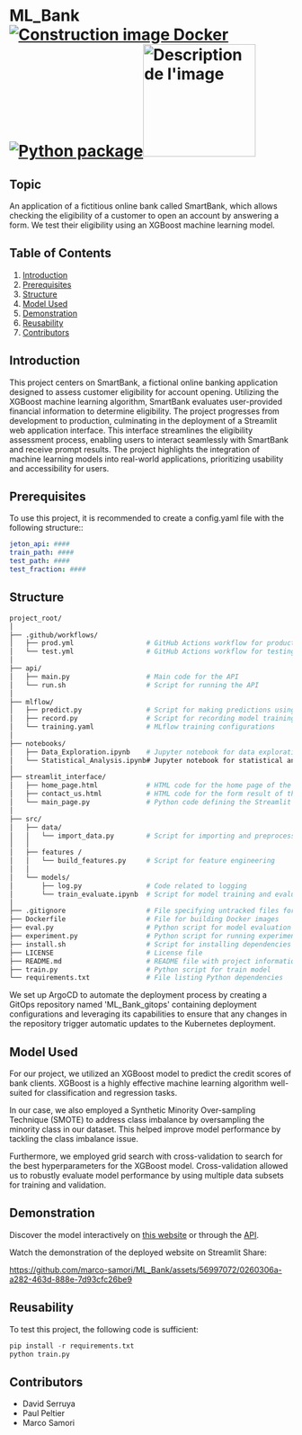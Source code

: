 # ML_Bank [![Construction image Docker](https://github.com/marco-samori/ML_Bank/actions/workflows/prod.yml/badge.svg)](https://github.com/marco-samori/ML_Bank/actions/workflows/prod.yml) [![Python package](https://github.com/marco-samori/ML_Bank/actions/workflows/test.yml/badge.svg)](https://github.com/marco-samori/ML_Bank/actions/workflows/test.yml)<img src="https://camo.githubusercontent.com/6c98e3ffde19edc990fdc90b500adc614226e333a73b20c7b0fbb52d29c95de8/68747470733a2f2f75706c6f61642e77696b696d656469612e6f72672f77696b6970656469612f636f6d6d6f6e732f7468756d622f652f65632f4c4f474f2d454e5341452e706e672f39303070782d4c4f474f2d454e5341452e706e67" alt="Description de l'image" width="200"/>

## Topic</a>

An application of a fictitious online bank called SmartBank, which allows checking the eligibility of a customer to open an account by answering a form. We test their eligibility using an XGBoost machine learning model.

## Table of Contents
1. [Introduction](#introduction)
2. [Prerequisites](#prerequisites)
3. [Structure](#structure)
4. [Model Used](#model-used)
5. [Demonstration](#demonstration)
6. [Reusability](#reusability)
7. [Contributors](#contributors)

## Introduction <a name="introduction"></a>

This project centers on SmartBank, a fictional online banking application designed to assess customer eligibility for account opening. Utilizing the XGBoost machine learning algorithm, SmartBank evaluates user-provided financial information to determine eligibility. The project progresses from development to production, culminating in the deployment of a Streamlit web application interface. This interface streamlines the eligibility assessment process, enabling users to interact seamlessly with SmartBank and receive prompt results. The project highlights the integration of machine learning models into real-world applications, prioritizing usability and accessibility for users.


## Prerequisites <a name="prerequisites"></a>

To use this project, it is recommended to create a config.yaml file with the following structure::

```yaml
jeton_api: ####
train_path: ####
test_path: ####
test_fraction: ####
```
## Structure <a name="structure"></a>
``` bash
project_root/
│
├── .github/workflows/
│   ├── prod.yml                  # GitHub Actions workflow for production
│   └── test.yml                  # GitHub Actions workflow for testing
│
├── api/
│   ├── main.py                   # Main code for the API
│   └── run.sh                    # Script for running the API
│
├── mlflow/
│   ├── predict.py                # Script for making predictions using ML models
│   ├── record.py                 # Script for recording model training experiments
│   └── training.yaml             # MLflow training configurations
│
├── notebooks/
│   ├── Data_Exploration.ipynb    # Jupyter notebook for data exploration
│   └── Statistical_Analysis.ipynb# Jupyter notebook for statistical analysis
│
├── streamlit_interface/
│   ├── home_page.html            # HTML code for the home page of the Streamlit app
│   ├── contact_us.html           # HTML code for the form result of the Streamlit app
│   └── main_page.py              # Python code defining the Streamlit application
│
├── src/
│   ├── data/
│   │   └── import_data.py        # Script for importing and preprocessing data
│   │  
│   ├── features /
│   │   └── build_features.py     # Script for feature engineering
│   │
│   └── models/
│       ├── log.py                # Code related to logging
│       └── train_evaluate.ipynb  # Script for model training and evaluation
│
├── .gitignore                    # File specifying untracked files for Git to ignore
├── Dockerfile                    # File for building Docker images
├── eval.py                       # Python script for model evaluation
├── experiment.py                 # Python script for running experiments
├── install.sh                    # Script for installing dependencies 
├── LICENSE                       # License file
├── README.md                     # README file with project information and instructions
├── train.py                      # Python script for train model
└── requirements.txt              # File listing Python dependencies
```
We set up ArgoCD to automate the deployment process by creating a GitOps repository named 'ML_Bank_gitops' containing deployment configurations and leveraging its capabilities to ensure that any changes in the repository trigger automatic updates to the Kubernetes deployment.

## Model Used <a name="model-used"></a>

For our project, we utilized an XGBoost model to predict the credit scores of bank clients. XGBoost is a highly effective machine learning algorithm well-suited for classification and regression tasks.

In our case, we also employed a Synthetic Minority Over-sampling Technique (SMOTE) to address class imbalance by oversampling the minority class in our dataset. This helped improve model performance by tackling the class imbalance issue.

Furthermore, we employed grid search with cross-validation to search for the best hyperparameters for the XGBoost model. Cross-validation allowed us to robustly evaluate model performance by using multiple data subsets for training and validation.

## Demonstration <a name="demonstration"></a>

Discover the model interactively on [this website](https://smartbank.streamlit.app/)
or through the [API](https://smartbank.kub.sspcloud.fr/docs#/).

Watch the demonstration of the deployed website on Streamlit Share:

https://github.com/marco-samori/ML_Bank/assets/56997072/0260306a-a282-463d-888e-7d93cfc26be9

## Reusability <a name="reusability"></a>

To test this project, the following code is sufficient:

```python
pip install -r requirements.txt
python train.py
```

## Contributors <a name="contributors"></a>
- David Serruya
- Paul Peltier
- Marco Samori
